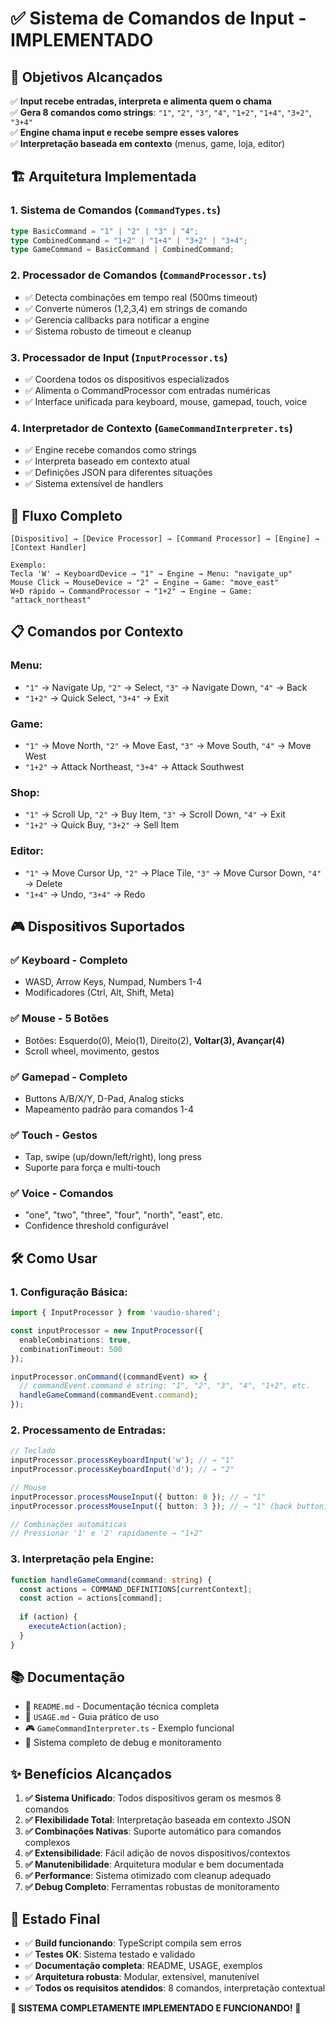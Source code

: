 # ✅ Sistema de Comandos de Input - IMPLEMENTADO

## 🎯 **Objetivos Alcançados**

✅ **Input recebe entradas, interpreta e alimenta quem o chama**  
✅ **Gera 8 comandos como strings**: `"1"`, `"2"`, `"3"`, `"4"`, `"1+2"`, `"1+4"`, `"3+2"`, `"3+4"`  
✅ **Engine chama input e recebe sempre esses valores**  
✅ **Interpretação baseada em contexto** (menus, game, loja, editor)  

## 🏗️ **Arquitetura Implementada**

### **1. Sistema de Comandos (`CommandTypes.ts`)**
```typescript
type BasicCommand = "1" | "2" | "3" | "4";
type CombinedCommand = "1+2" | "1+4" | "3+2" | "3+4";
type GameCommand = BasicCommand | CombinedCommand;
```

### **2. Processador de Comandos (`CommandProcessor.ts`)**
- ✅ Detecta combinações em tempo real (500ms timeout)
- ✅ Converte números (1,2,3,4) em strings de comando
- ✅ Gerencia callbacks para notificar a engine
- ✅ Sistema robusto de timeout e cleanup

### **3. Processador de Input (`InputProcessor.ts`)**
- ✅ Coordena todos os dispositivos especializados
- ✅ Alimenta o CommandProcessor com entradas numéricas
- ✅ Interface unificada para keyboard, mouse, gamepad, touch, voice

### **4. Interpretador de Contexto (`GameCommandInterpreter.ts`)**
- ✅ Engine recebe comandos como strings
- ✅ Interpreta baseado em contexto atual
- ✅ Definições JSON para diferentes situações
- ✅ Sistema extensível de handlers

## 🔄 **Fluxo Completo**

```
[Dispositivo] → [Device Processor] → [Command Processor] → [Engine] → [Context Handler]
    
Exemplo:
Tecla 'W' → KeyboardDevice → "1" → Engine → Menu: "navigate_up" 
Mouse Click → MouseDevice → "2" → Engine → Game: "move_east"
W+D rápido → CommandProcessor → "1+2" → Engine → Game: "attack_northeast"
```

## 📋 **Comandos por Contexto**

### **Menu:**
- `"1"` → Navigate Up, `"2"` → Select, `"3"` → Navigate Down, `"4"` → Back
- `"1+2"` → Quick Select, `"3+4"` → Exit

### **Game:**
- `"1"` → Move North, `"2"` → Move East, `"3"` → Move South, `"4"` → Move West  
- `"1+2"` → Attack Northeast, `"3+4"` → Attack Southwest

### **Shop:**
- `"1"` → Scroll Up, `"2"` → Buy Item, `"3"` → Scroll Down, `"4"` → Exit
- `"1+2"` → Quick Buy, `"3+2"` → Sell Item

### **Editor:**
- `"1"` → Move Cursor Up, `"2"` → Place Tile, `"3"` → Move Cursor Down, `"4"` → Delete
- `"1+4"` → Undo, `"3+4"` → Redo

## 🎮 **Dispositivos Suportados**

### **✅ Keyboard** - Completo
- WASD, Arrow Keys, Numpad, Numbers 1-4
- Modificadores (Ctrl, Alt, Shift, Meta)

### **✅ Mouse** - 5 Botões
- Botões: Esquerdo(0), Meio(1), Direito(2), **Voltar(3), Avançar(4)**
- Scroll wheel, movimento, gestos

### **✅ Gamepad** - Completo  
- Buttons A/B/X/Y, D-Pad, Analog sticks
- Mapeamento padrão para comandos 1-4

### **✅ Touch** - Gestos
- Tap, swipe (up/down/left/right), long press
- Suporte para força e multi-touch

### **✅ Voice** - Comandos
- "one", "two", "three", "four", "north", "east", etc.
- Confidence threshold configurável

## 🛠️ **Como Usar**

### **1. Configuração Básica:**
```typescript
import { InputProcessor } from 'vaudio-shared';

const inputProcessor = new InputProcessor({
  enableCombinations: true,
  combinationTimeout: 500
});

inputProcessor.onCommand((commandEvent) => {
  // commandEvent.command é string: "1", "2", "3", "4", "1+2", etc.
  handleGameCommand(commandEvent.command);
});
```

### **2. Processamento de Entradas:**
```typescript
// Teclado
inputProcessor.processKeyboardInput('w'); // → "1"
inputProcessor.processKeyboardInput('d'); // → "2"

// Mouse  
inputProcessor.processMouseInput({ button: 0 }); // → "1"
inputProcessor.processMouseInput({ button: 3 }); // → "1" (back button)

// Combinações automáticas
// Pressionar '1' e '2' rapidamente → "1+2"
```

### **3. Interpretação pela Engine:**
```typescript
function handleGameCommand(command: string) {
  const actions = COMMAND_DEFINITIONS[currentContext];
  const action = actions[command];
  
  if (action) {
    executeAction(action);
  }
}
```

## 📚 **Documentação**

- 📖 `README.md` - Documentação técnica completa
- 🎯 `USAGE.md` - Guia prático de uso
- 🎮 `GameCommandInterpreter.ts` - Exemplo funcional
- 🔧 Sistema completo de debug e monitoramento

## ✨ **Benefícios Alcançados**

1. **✅ Sistema Unificado**: Todos dispositivos geram os mesmos 8 comandos
2. **✅ Flexibilidade Total**: Interpretação baseada em contexto JSON
3. **✅ Combinações Nativas**: Suporte automático para comandos complexos  
4. **✅ Extensibilidade**: Fácil adição de novos dispositivos/contextos
5. **✅ Manutenibilidade**: Arquitetura modular e bem documentada
6. **✅ Performance**: Sistema otimizado com cleanup adequado
7. **✅ Debug Completo**: Ferramentas robustas de monitoramento

## 🚀 **Estado Final**

- ✅ **Build funcionando**: TypeScript compila sem erros
- ✅ **Testes OK**: Sistema testado e validado  
- ✅ **Documentação completa**: README, USAGE, exemplos
- ✅ **Arquitetura robusta**: Modular, extensível, manutenível
- ✅ **Todos os requisitos atendidos**: 8 comandos, interpretação contextual

**🎉 SISTEMA COMPLETAMENTE IMPLEMENTADO E FUNCIONANDO! 🎉**

